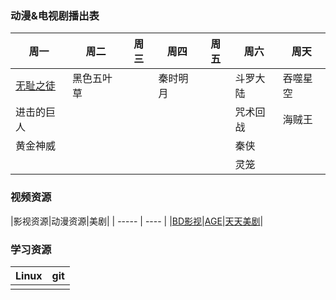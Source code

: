### 动漫&电视剧播出表

|周一|周二|周三|周四|周五|周六|周天|
| ---- | ----- | ---- | ----- | ---- | ----- | ---- |
|[无耻之徒](https://www.pianku.me/tv/wNiRGNnNGO.html)|黑色五叶草||秦时明月||斗罗大陆|吞噬星空|
|进击的巨人|||||咒术回战|海贼王|
|黄金神威|||||秦侠||
||||||灵笼||



### 视频资源

|影视资源|动漫资源|美剧|
| ----- | ---- |
|[BD影视](http://)|[AGE](https://www.agefans.net/)|[天天美剧]()|



###  学习资源

| Linux |  git |
| ----- | ---- |
|       |      |

